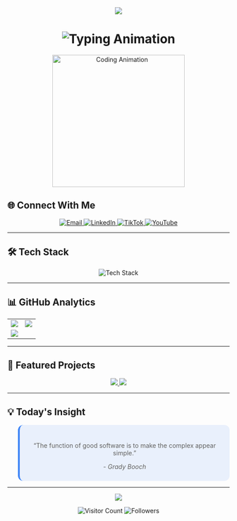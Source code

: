 <!-- 
  🚀 Siddhant Timalsina's GitHub Profile
  Modern Professional Design | July 2024
-->

<div align="center">
  <img src="https://capsule-render.vercel.app/api?type=waving&color=0:3B82F6,100:60A5FA&height=150&section=header&text=Full-Stack+Developer&fontSize=40&fontColor=ffffff&animation=fadeIn" />
</div>

<h1 align="center">
  <img src="https://readme-typing-svg.herokuapp.com?font=Space+Grotesk&size=36&duration=4000&pause=1000&color=3B82F6&center=true&width=800&lines=Hey+there!+👋;I'm+Siddhant+Timalsina;Robotics+•+Networking+•+Development" alt="Typing Animation" />
</h1>

<p align="center">
  <img src="https://media.giphy.com/media/qgQUggAC3Pfv687qPC/giphy.gif" width="300" alt="Coding Animation"/>
</p>

## 🌐 Connect With Me

<p align="center">
  <a href="mailto:siddhanttimalsina10@gmail.com">
    <img src="https://img.shields.io/badge/Gmail-EA4335?style=flat&logo=gmail&logoColor=white" alt="Email"/>
  </a>
  <a href="https://linkedin.com/in/siddhant-timalsina">
    <img src="https://img.shields.io/badge/LinkedIn-0A66C2?style=flat&logo=linkedin&logoColor=white" alt="LinkedIn"/>
  </a>
  <a href="https://tiktok.com/@sid__ant">
    <img src="https://img.shields.io/badge/TikTok-000000?style=flat&logo=tiktok&logoColor=white" alt="TikTok"/>
  </a>
  <a href="https://youtube.com/@FEELTHEMUSICSID">
    <img src="https://img.shields.io/badge/YouTube-FF0000?style=flat&logo=youtube&logoColor=white" alt="YouTube"/>
  </a>
</p>

---

## 🛠️ Tech Stack

<p align="center">
  <img src="https://skillicons.dev/icons?i=c,cpp,python,go,js,ts,flutter,dart,firebase,linux,git,github,docker,arduino,raspberrypi&perline=8" alt="Tech Stack"/>
</p>

---

## 📊 GitHub Analytics

<div align="center">
  <table>
    <tr>
      <td><img src="https://github-readme-stats.vercel.app/api?username=ANONYMOUS-SIDD&show_icons=true&theme=blueberry&hide_border=true"/></td>
      <td><img src="https://streak-stats.demolab.com?user=ANONYMOUS-SIDD&theme=blueberry&hide_border=true"/></td>
    </tr>
    <tr>
      <td colspan="2"><img src="https://github-readme-stats.vercel.app/api/top-langs/?username=ANONYMOUS-SIDD&layout=compact&theme=blueberry&hide_border=true"/></td>
    </tr>
  </table>
</div>

---

## 🚀 Featured Projects

<div align="center">
  <a href="https://github.com/ANONYMOUS-SIDD/Robotics-Framework">
    <img src="https://github-readme-stats.vercel.app/api/pin/?username=ANONYMOUS-SIDD&repo=Robotics-Framework&theme=blueberry&hide_border=true"/>
  </a>
  <a href="https://github.com/ANONYMOUS-SIDD/Network-Toolkit">
    <img src="https://github-readme-stats.vercel.app/api/pin/?username=ANONYMOUS-SIDD&repo=Network-Toolkit&theme=blueberry&hide_border=true"/>
  </a>
</div>

---

## 💡 Today's Insight

<div align="center">
  <blockquote style="padding: 1.5rem; background: rgba(59, 130, 246, 0.1); border-radius: 12px; border-left: 4px solid #3B82F6;">
    <p>“The function of good software is to make the complex appear simple.”</p>
    <cite>- Grady Booch</cite>
  </blockquote>
</div>

---

<div align="center">
  <img src="https://capsule-render.vercel.app/api?type=waving&color=0:60A5FA,100:3B82F6&height=150&section=footer&animation=fadeIn&fontSize=20&text=Thanks+for+visiting!+✨&fontColor=ffffff" />
  
  <p>
    <img src="https://visitor-badge.laobi.icu/badge?page_id=ANONYMOUS-SIDD.ANONYMOUS-SIDD" alt="Visitor Count"/>
    <img src="https://img.shields.io/github/followers/ANONYMOUS-SIDD?label=Follow&style=social" alt="Followers"/>
  </p>
</div>
